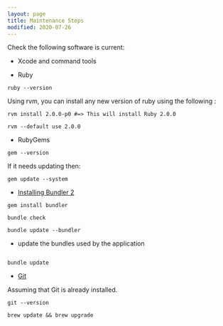 ```yaml
---
layout: page
title: Maintenance Steps
modified: 2020-07-26
---
```


Check the following software is current:

* Xcode and command tools

* Ruby

```
ruby --version

```

Using rvm, you can install any new version of ruby using the following :

```
rvm install 2.0.0-p0 #=> This will install Ruby 2.0.0

rvm --default use 2.0.0

```

* RubyGems

```
gem --version
```

If it needs updating then:

```
gem update --system
```

* [Installing Bundler 2](https://bundler.io/guides/bundler_2_upgrade.html)

```
gem install bundler

bundle check

bundle update --bundler

```

- update the bundles used by the application

```

bundle update

```

* [Git](https://medium.com/@katopz/how-to-upgrade-git-ff00ea12be18)

Assuming that Git is already installed.

```
git --version

brew update && brew upgrade

```
